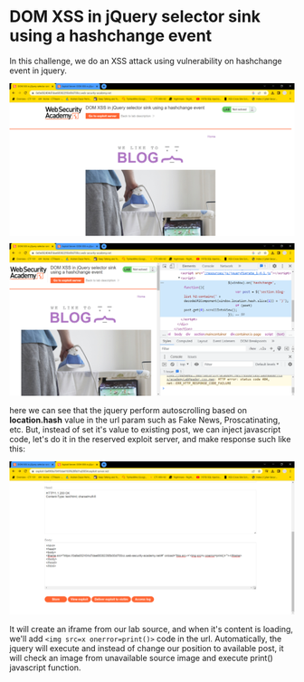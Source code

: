 # DOM XSS in jQuery selector sink using a hashchange event

In this challenge, we do an XSS attack using vulnerability on hashchange event in jquery.

<div style="margin-top: 10px; margin-bottom: 10px;"
alt="Home">
    <img src="https://github.com/DJumanto/Portswigger-XSS/blob/main/DOM%20XSS%20in%20jQuery%20selector%20sink%20using%20a%20hashchange%20event/Home%20page.png/?raw=true">
</div>

<div style="margin-top: 10px; margin-bottom: 10px;"
alt="Home">
    <img src="https://github.com/DJumanto/Portswigger-XSS/blob/main/DOM%20XSS%20in%20jQuery%20selector%20sink%20using%20a%20hashchange%20event/jquery%20function.png/?raw=true">
</div>

here we can see that the jquery perform autoscrolling based on **location.hash** value in the url param such as Fake News, Proscatinating, etc. But, instead of set it's value to existing post, we can inject javascript code, let's do it in the reserved exploit server, and make response such like this:

<div style="margin-top: 10px; margin-bottom: 10px;"
alt="Home">
    <img src="https://github.com/DJumanto/Portswigger-XSS/blob/main/DOM%20XSS%20in%20jQuery%20selector%20sink%20using%20a%20hashchange%20event/payload.png/?raw=true">
</div>

It will create an iframe from our lab source, and when it's content is loading, we'll add ``<img src=x onerror=print()>`` code in the url. Automatically, the jquery will execute and instead of change our position to available post, it will check an image from unavailable source image and execute print() javascript function.


